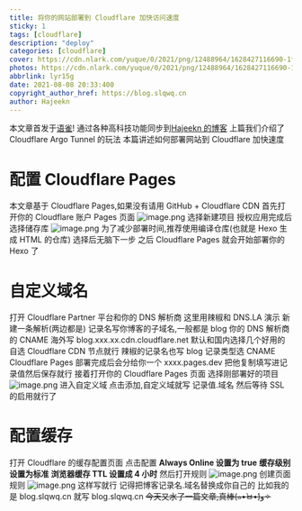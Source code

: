 ```yaml
---
title: 将你的网站部署到 Cloudflare 加快访问速度
sticky: 1
tags: [cloudflare]
description: "deploy"
categories: [cloudflare]
cover: https://cdn.nlark.com/yuque/0/2021/png/12488964/1628427116690-1ff97a2f-c8f8-467f-9b3b-70c41ad2ae6c.png?x-oss-process=image%2Fresize%2Cw_900
photos: https://cdn.nlark.com/yuque/0/2021/png/12488964/1628427116690-1ff97a2f-c8f8-467f-9b3b-70c41ad2ae6c.png?x-oss-process=image%2Fresize%2Cw_900
abbrlink: lyr15g
date: 2021-08-08 20:33:400
copyright_author_href: https://blog.slqwq.cn
author: Hajeekn
---
```


本文章首发于[语雀](https://www.yuque.com/ladjeek/ygg4q6)!
通过各种高科技功能同步到[Hajeekn 的博客](https://blog.slqwq.cn)
上篇我们介绍了 Cloudflare Argo Tunnel 的玩法
本篇讲述如何部署网站到 Cloudflare 加快速度

# 配置 Cloudflare Pages

本文章基于 Cloudflare Pages,如果没有请用 GitHub + Cloudflare CDN
首先打开你的 Cloudflare 账户 Pages 页面
![image.png](https://cdn.nlark.com/yuque/0/2021/png/12488964/1628426154180-3a95add4-4de9-4580-95a9-5ecdfc60a521.png#clientId=ub284ec99-3348-4&from=paste&height=62&id=u692cf950&margin=%5Bobject%20Object%5D&name=image.png&originHeight=124&originWidth=927&originalType=binary&ratio=1&size=4616&status=done&style=none&taskId=uefdb519c-9677-4122-b4ce-c1fb44768d9&width=463.5)
选择新建项目
授权应用完成后选择储存库
![image.png](https://cdn.nlark.com/yuque/0/2021/png/12488964/1628426208876-bedb09f2-b342-49e2-bdc8-cd09b266e58b.png#clientId=ub284ec99-3348-4&from=paste&height=396&id=u3865e1c5&margin=%5Bobject%20Object%5D&name=image.png&originHeight=792&originWidth=1179&originalType=binary&ratio=1&size=103771&status=done&style=none&taskId=ucac8d0fb-dab3-4ef7-a000-ff63a3508f7&width=589.5)
为了减少部署时间,推荐使用编译仓库(也就是 Hexo 生成 HTML 的仓库)
选择后无脑下一步
之后 Cloudflare Pages 就会开始部署你的 Hexo 了

# 自定义域名

打开 Cloudflare Partner 平台和你的 DNS 解析商
这里用辣椒和 DNS.LA 演示
新建一条解析(两边都是)
记录名写你博客的子域名,一般都是 blog
你的 DNS 解析商的 CNAME 海外写 blog.xxx.xx.cdn.cloudflare.net
默认和国内选择几个好用的自选 Cloudflare CDN 节点就行
辣椒的记录名也写 blog
记录类型选 CNAME
Cloudflare Pages 部署完成后会分给你一个
xxxx.pages.dev
把他复制填写进记录值然后保存就行
接着打开你的 Cloudflare Pages 页面
选择刚部署好的项目
![image.png](https://cdn.nlark.com/yuque/0/2021/png/12488964/1628426565448-9a84d634-5e97-46de-97b3-6d5d5dea4250.png#clientId=ub284ec99-3348-4&from=paste&height=245&id=ueab74119&margin=%5Bobject%20Object%5D&name=image.png&originHeight=490&originWidth=1518&originalType=binary&ratio=1&size=36420&status=done&style=none&taskId=u22e25dcf-7499-4601-957d-7841db7c4a6&width=759)
进入自定义域
点击添加,自定义域就写 记录值.域名
然后等待 SSL 的启用就行了

# 配置缓存

打开 Cloudflare 的缓存配置页面
点击配置
**Always Online 设置为 true**
**缓存级别 设置为标准**
**浏览器缓存 TTL 设置成 4 小时**
然后打开规则
![image.png](https://cdn.nlark.com/yuque/0/2021/png/12488964/1628426779862-bbbe36e2-9a5e-4a32-a939-686b4fcb45f7.png#clientId=ub284ec99-3348-4&from=paste&height=138&id=u97800010&margin=%5Bobject%20Object%5D&name=image.png&originHeight=275&originWidth=1346&originalType=binary&ratio=1&size=36570&status=done&style=none&taskId=ub7caadad-99bf-4a8b-8fd5-458a5d81cac&width=673)
创建页面规则
![image.png](https://cdn.nlark.com/yuque/0/2021/png/12488964/1628426814222-c1af5d65-f8a6-4344-8d47-22f99954eb0c.png#clientId=ub284ec99-3348-4&from=paste&height=295&id=ub27ecd9f&margin=%5Bobject%20Object%5D&name=image.png&originHeight=589&originWidth=1392&originalType=binary&ratio=1&size=50588&status=done&style=none&taskId=uf3a068ba-8288-4ef8-adfc-62874b1e63c&width=696)
这样写就行
记得把博客记录名.域名替换成你自己的
比如我的是 blog.slqwq.cn
就写 blog.slqwq.cn
~~今天又水了一篇文章,真棒(๑•̀ㅂ•́)و✧~~
